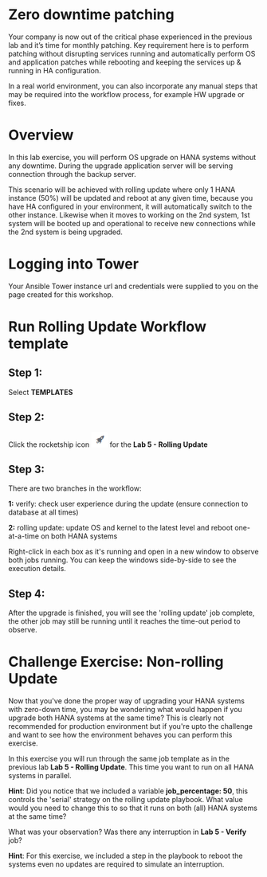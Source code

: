 Zero downtime patching
=========================

Your company is now out of the critical phase experienced in the previous lab and it’s time for monthly patching.
Key requirement here is to perform patching without disrupting services running and automatically perform OS and application patches while rebooting and keeping the services up & running in HA configuration.

In a real world environment, you can also incorporate any manual steps that may be required into the workflow process, for example HW upgrade or fixes.


Overview
========

In this lab exercise, you will perform OS upgrade on HANA systems without any downtime. During the upgrade application server will be serving connection through the backup server.

This scenario will be achieved with rolling update where only 1 HANA instance (50%) will be updated and reboot at any given time, because you have HA configured in your environment, it will automatically switch to the other instance. Likewise when it moves to working on the 2nd system, 1st system will be booted up and operational to receive new connections while the 2nd system is being upgraded.

Logging into Tower
==================

Your Ansible Tower instance url and credentials were supplied to you on the page created for this workshop.

Run Rolling Update Workflow template
======================


Step 1:
-------

Select **TEMPLATES**

Step 2:
-------

Click the rocketship icon ![Add](images/at_launch_icon.png) for the
**Lab 5 - Rolling Update**

Step 3:
-------

There are two branches in the workflow:

**1:** verify: check user experience during the update (ensure connection to database at all times)

**2:** rolling update: update OS and kernel to the latest level and reboot one-at-a-time on both HANA systems

Right-click in each box as it's running and open in a new window to observe both jobs running. You can keep the windows side-by-side to see the execution details.

Step 4:
-------

After the upgrade is finished, you will see the 'rolling update' job complete, the other job may still be running until it reaches the time-out period to observe.


Challenge Exercise: Non-rolling Update
======================

Now that you've done the proper way of upgrading your HANA systems with zero-down time, you may be wondering what would happen if you upgrade both HANA systems at the same time? This is clearly not recommended for production environment but if you're upto the challenge and want to see how the environment behaves you can perform this exercise.

In this exercise you will run through the same job template as in the previous lab **Lab 5 - Rolling Update**. This time you want to run on all HANA systems in parallel.

**Hint**: Did you notice that we included a variable **job_percentage: 50**, this controls the 'serial' strategy on the rolling update playbook. What value would you need to change this to so that it runs on both (all) HANA systems at the same time?

What was your observation? Was there any interruption in **Lab 5 - Verify** job?

**Hint**: For this exercise, we included a step in the playbook to reboot the systems even no updates are required to simulate an interruption.

